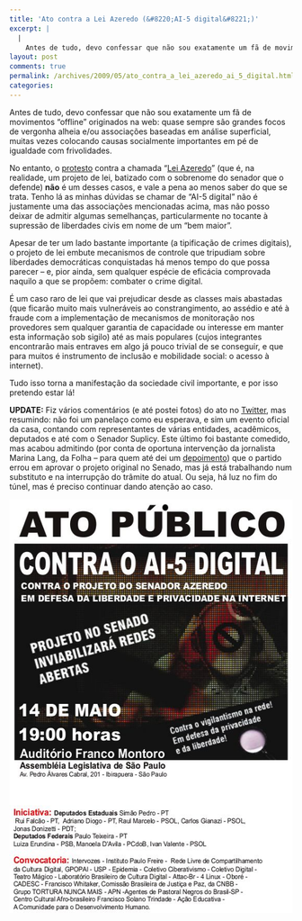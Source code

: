 ```yaml
---
title: 'Ato contra a Lei Azeredo (&#8220;AI-5 digital&#8221;)'
excerpt: |
  |
    Antes de tudo, devo confessar que não sou exatamente um fã de movimentos "offline" originados na web: quase sempre são grandes focos de vergonha alheia e/ou associações baseadas em análise superficial, muitas vezes colocando causas socialmente importantes em pé de...
layout: post
comments: true
permalink: /archives/2009/05/ato_contra_a_lei_azeredo_ai_5_digital.html/
categories:
---
```

Antes de tudo, devo confessar que não sou exatamente um fã de movimentos &#8220;offline&#8221; originados na web: quase sempre são grandes focos de vergonha alheia e/ou associações baseadas em análise superficial, muitas vezes colocando causas socialmente importantes em pé de igualdade com frivolidades.

No entanto, o [protesto][1] contra a chamada &#8220;[Lei Azeredo][2]&#8221; (que é, na realidade, um projeto de lei, batizado com o sobrenome do senador que o defende) **não** é um desses casos, e vale a pena ao menos saber do que se trata. Tenho lá as minhas dúvidas se chamar de &#8220;AI-5 digital&#8221; não é justamente uma das associações mencionadas acima, mas não posso deixar de admitir algumas semelhanças, particularmente no tocante à supressão de liberdades civis em nome de um &#8220;bem maior&#8221;.

Apesar de ter um lado bastante importante (a tipificação de crimes digitais), o projeto de lei embute mecanismos de controle que tripudiam sobre liberdades democráticas conquistadas há menos tempo do que possa parecer &#8211; e, pior ainda, sem qualquer espécie de eficácia comprovada naquilo a que se propõem: combater o crime digital.

É um caso raro de lei que vai prejudicar desde as classes mais abastadas (que ficarão muito mais vulneráveis ao constrangimento, ao assédio e até à fraude com a implementação de mecanismos de monitoração nos provedores sem qualquer garantia de capacidade ou interesse em manter esta informação sob sigilo) até as mais populares (cujos integrantes encontrarão mais entraves em algo já pouco trivial de se conseguir, e que para muitos é instrumento de inclusão e mobilidade social: o acesso à internet).

Tudo isso torna a manifestação da sociedade civil importante, e por isso pretendo estar lá!

**UPDATE:** Fiz vários comentários (e até postei fotos) do ato no [Twitter][3], mas resumindo: não foi um panelaço como eu esperava, e sim um evento oficial da casa, contando com representantes de várias entidades, acadêmicos, deputados e até com o Senador Suplicy. Este último foi bastante comedido, mas acabou admitindo (por conta de oportuna intervenção da jornalista Marina Lang, da Folha &#8211; para quem até dei um [depoimento][4]) que o partido errou em aprovar o projeto original no Senado, mas já está trabalhando num substituto e na interrupção do trâmite do atual. Ou seja, há luz no fim do túnel, mas é preciso continuar dando atenção ao caso.

<span class="mt-enclosure mt-enclosure-image"><img alt="ato-contraai5digital.jpg" src="/archives/img/mt/2009/05/05/ato-contraai5digital.jpg" width="546" height="735" class="mt-image-center" style="text-align: center; display: block; margin: 0 auto 20px;" /></span>

 [1]: http://www.trezentos.blog.br/?p=1147
 [2]: http://g1.globo.com/Noticias/Tecnologia/0,,MUL651929-6174,00-ENTENDA+A+POLEMICA+SOBRE+O+IMPACTO+DA+LEI+DE+CRIMES+CIBERNETICOS.html
 [3]: http://twitter.com/chesterbr
 [4]: http://www1.folha.uol.com.br/folha/informatica/ult124u566083.shtml
